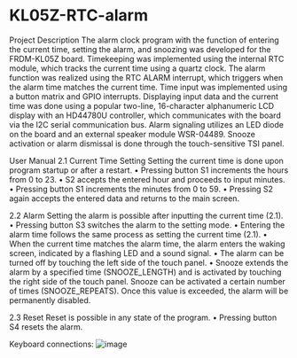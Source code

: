# KL05Z-RTC-alarm
Project Description
The alarm clock program with the function of entering the current time, setting the alarm, and snoozing was developed for the FRDM-KL05Z board. Timekeeping was implemented using the internal RTC module, which tracks the current time using a quartz clock. The alarm function was realized using the RTC ALARM interrupt, which triggers when the alarm time matches the current time. Time input was implemented using a button matrix and GPIO interrupts. Displaying input data and the current time was done using a popular two-line, 16-character alphanumeric LCD display with an HD44780U controller, which communicates with the board via the I2C serial communication bus. Alarm signaling utilizes an LED diode on the board and an external speaker module WSR-04489. Snooze activation or alarm dismissal is done through the touch-sensitive TSI panel.

User Manual
  2.1 Current Time Setting
  Setting the current time is done upon program startup or after a restart.
  • Pressing button S1 increments the hours from 0 to 23.
  • S2 accepts the entered hour and proceeds to input minutes.
  • Pressing button S1 increments the minutes from 0 to 59.
  • Pressing S2 again accepts the entered data and returns to the main screen.
  
  2.2 Alarm
  Setting the alarm is possible after inputting the current time (2.1).
  • Pressing button S3 switches the alarm to the setting mode.
  • Entering the alarm time follows the same process as setting the current time (2.1).
  • When the current time matches the alarm time, the alarm enters the waking screen, indicated by a flashing LED and a sound   signal.
  • The alarm can be turned off by touching the left side of the touch panel.
  • Snooze extends the alarm by a specified time (SNOOZE_LENGTH) and is activated by touching the right side of the touch panel. Snooze can be activated a certain number of times (SNOOZE_REPEATS). Once this value is exceeded, the alarm will be permanently disabled.
  
  2.3 Reset
  Reset is possible in any state of the program.
  • Pressing button S4 resets the alarm.

  Keyboard connections:
  ![image](https://github.com/piotrekskt/KL05Z-RTC-alarm/assets/154207023/a7b3c2a9-4c08-4685-8f60-9fce2fd6505d)

